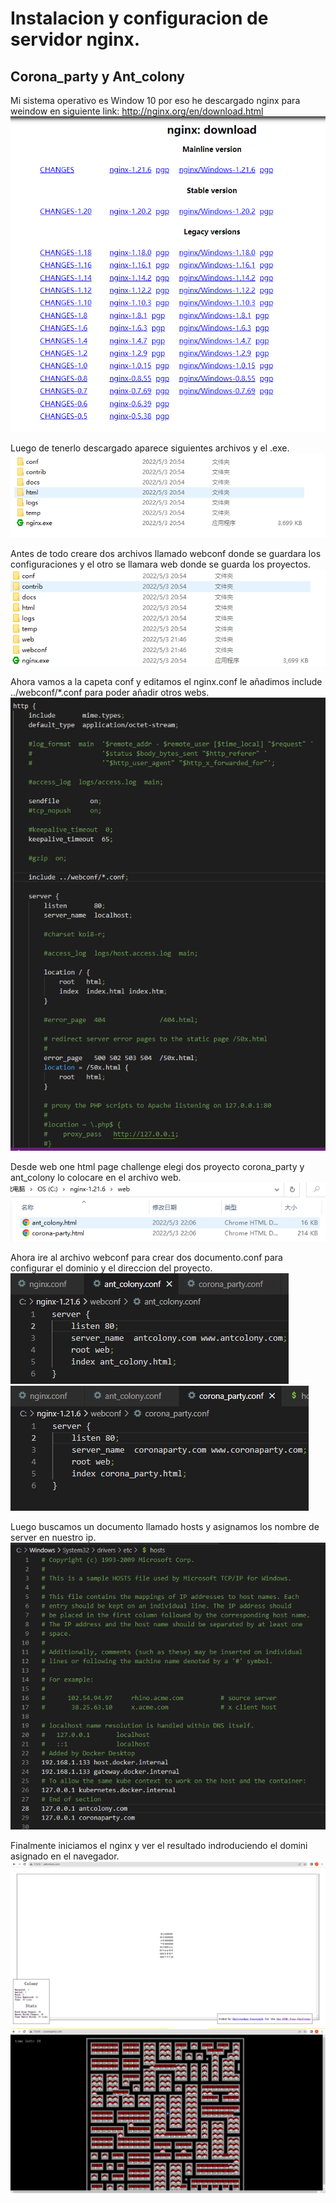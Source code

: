 # Instalacion y configuracion de servidor nginx.
## Corona_party y Ant_colony

Mi sistema operativo es Window 10 por eso he descargado nginx para weindow en siguiente link: http://nginx.org/en/download.html
![](https://github.com/ZhijunLin7/Instalaci-n-y-configuraci-n-del-servidor-web-Nginx/blob/main/Camera%20Roll/1.1.png)

Luego de tenerlo descargado aparece siguientes archivos y el .exe.
![](https://github.com/ZhijunLin7/Instalaci-n-y-configuraci-n-del-servidor-web-Nginx/blob/main/Camera%20Roll/1.2.png)

Antes de todo creare dos archivos llamado webconf donde se guardara los configuraciones y el otro se llamara web donde se guarda los proyectos.
![](https://github.com/ZhijunLin7/Instalaci-n-y-configuraci-n-del-servidor-web-Nginx/blob/main/Camera%20Roll/1.3.png)

Ahora vamos a la capeta conf y editamos el nginx.conf le añadimos include ../webconf/*.conf para poder añadir otros webs.
![](https://github.com/ZhijunLin7/Instalaci-n-y-configuraci-n-del-servidor-web-Nginx/blob/main/Camera%20Roll/1.4.png)

Desde web one html page challenge elegi dos proyecto corona_party y ant_colony lo colocare en el archivo web.
![](https://github.com/ZhijunLin7/Instalaci-n-y-configuraci-n-del-servidor-web-Nginx/blob/main/Camera%20Roll/1.5.png)

Ahora ire al archivo webconf para crear dos documento.conf para configurar el dominio y el direccion del proyecto.
![](https://github.com/ZhijunLin7/Instalaci-n-y-configuraci-n-del-servidor-web-Nginx/blob/main/Camera%20Roll/1.6.png)
![](https://github.com/ZhijunLin7/Instalaci-n-y-configuraci-n-del-servidor-web-Nginx/blob/main/Camera%20Roll/1.7.png)

Luego buscamos un documento llamado hosts y asignamos los nombre de server en nuestro ip.
![](https://github.com/ZhijunLin7/Instalaci-n-y-configuraci-n-del-servidor-web-Nginx/blob/main/Camera%20Roll/1.8.png)

Finalmente iniciamos el nginx y ver el resultado indroduciendo el domini asignado en el navegador.
![](https://github.com/ZhijunLin7/Instalaci-n-y-configuraci-n-del-servidor-web-Nginx/blob/main/Camera%20Roll/1.9.png)
![](https://github.com/ZhijunLin7/Instalaci-n-y-configuraci-n-del-servidor-web-Nginx/blob/main/Camera%20Roll/1.10.png)
